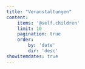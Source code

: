 ```yaml
---
title: "Veranstaltungen"
content:
    items: '@self.children'
    limit: 10
    pagination: true
    order:
        by: 'date'
        dir: 'desc'
showitemdates: true
---
```

